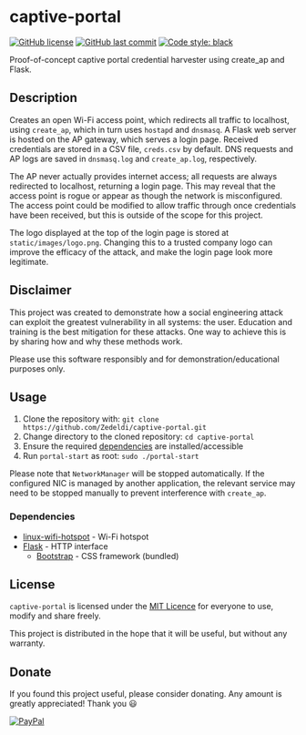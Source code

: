 # captive-portal

[![GitHub license](https://img.shields.io/github/license/Zedeldi/captive-portal?style=flat-square)](https://github.com/Zedeldi/captive-portal/blob/master/LICENSE) [![GitHub last commit](https://img.shields.io/github/last-commit/Zedeldi/captive-portal?style=flat-square)](https://github.com/Zedeldi/captive-portal/commits) [![Code style: black](https://img.shields.io/badge/code%20style-black-000000.svg?style=flat-square)](https://github.com/psf/black)

Proof-of-concept captive portal credential harvester using create_ap and Flask.

## Description

Creates an open Wi-Fi access point, which redirects all traffic to localhost, using `create_ap`, which in turn uses `hostapd` and `dnsmasq`.
A Flask web server is hosted on the AP gateway, which serves a login page.
Received credentials are stored in a CSV file, `creds.csv` by default.
DNS requests and AP logs are saved in `dnsmasq.log` and `create_ap.log`, respectively.

The AP never actually provides internet access; all requests are always redirected to localhost, returning a login page.
This may reveal that the access point is rogue or appear as though the network is misconfigured.
The access point could be modified to allow traffic through once credentials have been received, but this is outside of the scope for this project.

The logo displayed at the top of the login page is stored at `static/images/logo.png`.
Changing this to a trusted company logo can improve the efficacy of the attack, and make the login page look more legitimate.

## Disclaimer

This project was created to demonstrate how a social engineering attack can exploit the greatest vulnerability in all systems: the user.
Education and training is the best mitigation for these attacks.
One way to achieve this is by sharing how and why these methods work.

Please use this software responsibly and for demonstration/educational purposes only.

## Usage

1. Clone the repository with: `git clone https://github.com/Zedeldi/captive-portal.git`
2. Change directory to the cloned repository: `cd captive-portal`
3. Ensure the required [dependencies](#dependencies) are installed/accessible
4. Run `portal-start` as root: `sudo ./portal-start`

Please note that `NetworkManager` will be stopped automatically.
If the configured NIC is managed by another application, the relevant service may need to be stopped manually to prevent interference with `create_ap`.

### Dependencies

- [linux-wifi-hotspot](https://github.com/lakinduakash/linux-wifi-hotspot) - Wi-Fi hotspot
- [Flask](https://pypi.org/project/Flask/) - HTTP interface
  - [Bootstrap](https://getbootstrap.com/) - CSS framework (bundled)

## License

`captive-portal` is licensed under the [MIT Licence](https://mit-license.org/) for everyone to use, modify and share freely.

This project is distributed in the hope that it will be useful, but without any warranty.

## Donate

If you found this project useful, please consider donating. Any amount is greatly appreciated! Thank you :smiley:

[![PayPal](https://www.paypalobjects.com/webstatic/mktg/Logo/pp-logo-150px.png)](https://paypal.me/ZackDidcott)
